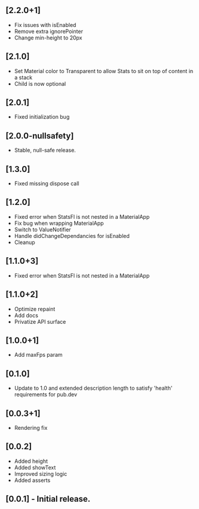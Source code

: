 ## [2.2.0+1]
* Fix issues with isEnabled
* Remove extra ignorePointer
* Change min-height to 20px

## [2.1.0]
* Set Material color to Transparent to allow Stats to sit on top of content in a stack
* Child is now optional

## [2.0.1]
* Fixed initialization bug

## [2.0.0-nullsafety]
* Stable, null-safe release.

## [1.3.0]
* Fixed missing dispose call

## [1.2.0]
* Fixed error when StatsFl is not nested in a MaterialApp
* Fix bug when wrapping MaterialApp
* Switch to ValueNotifier
* Handle didChangeDependancies for isEnabled
* Cleanup

## [1.1.0+3]
* Fixed error when StatsFl is not nested in a MaterialApp

## [1.1.0+2]
* Optimize repaint
* Add docs
* Privatize API surface

## [1.0.0+1]
* Add maxFps param

## [0.1.0]
* Update to 1.0 and extended description length to satisfy 'health' requirements for pub.dev

## [0.0.3+1]
* Rendering fix

## [0.0.2]
* Added height
* Added showText
* Improved sizing   logic
* Added asserts

## [0.0.1] - Initial release.
